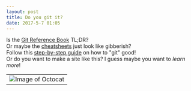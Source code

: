 ```yaml
---
layout: post
title: Do you git it?
date: 2017-5-7 01:05
---
```


<table><tr align="center"><td><img src="http://i.imgur.com/xwitxZT.jpg" alt="Image of Octocat"><tr>Is the <a href="https://git-scm.com/book/en/v2">Git Reference Book</a> TL;DR?
<br>Or maybe the <a href="https://services.github.com/on-demand/downloads/github-git-cheat-sheet.pdf">cheat</a> <a href="https://education.github.com/git-cheat-sheet-education.pdf">sheets</a> just look like gibberish?<br>Follow this <a href="http://rogerdudler.github.io/git-guide/">step-by-step guide</a> on how to "git" good!<br>Or do you want to make a site like this? I guess maybe you want to <i>learn more</i>!
